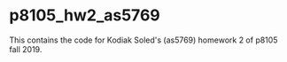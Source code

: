 # p8105_hw2_as5769

This contains the code for Kodiak Soled's (as5769) homework 2 of p8105 fall 2019. 
